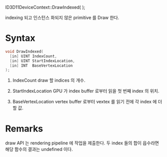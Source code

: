 ID3D11DeviceContext::DrawIndexed( );

indexing 되고 인스턴스 화되지 않은 primitive 를 Draw 한다.

# Syntax

```c++
void DrawIndexed(
  [in] UINT IndexCount,
  [in] UINT StartIndexLocation,
  [in] INT  BaseVertexLocation
);
```

1. IndexCount
	draw 할 indices 의 개수.

2. StartIndexLocation
	GPU 가 index buffer 로부터 읽을 첫 번째 index 의 위치.

3. BaseVertexLocation
	vertex buffer 로부터 vextex 를 읽기 전에 각 index 에 더할 값.


# Remarks

draw API 는 rendering pipeline 에 작업을 제출한다. 두 index 들의 합이 읍수라면 해당 함수의 결과는 undefined 이다.
